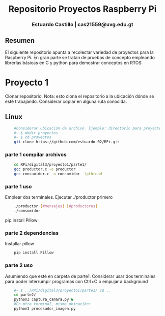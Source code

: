 <h1 align="center">Repositorio Proyectos Raspberry Pi</h1>

<h3 align="center"> Estuardo Castillo | cas21559@uvg.edu.gt</h3>


## Resumen

El siguiente repositorio apunta a recolectar variedad de proyectos para la Raspberry Pi. En gran parte se tratan de pruebas de concepto empleando librerías básicas
en C y python para demostrar conceptos en RTOS

# Proyecto 1

Clonar repositorio. 
Nota: esto clona el repositorio a la ubicación dónde se esté trabajando. Considerar copiar en alguna ruta conocida. 
## Linux
```bash
    #Considerar ubicación de archivo. Ejemplo: directorio para proyectos 
    #~ $ mkdir proyectos
    #~ $ cd proyectos
    git clone https://github.com/estuardo-02/RPi.git
```
### parte 1 compilar archivos
```bash
    cd RPi/digital3/proyecto1/parte1/
    gcc productor.c -o productor
    gcc consumidor.c -o consumidor -lpthread
```
### parte 1 uso
Emplear dos terminales. Ejecutar ./productor primero
```bash
    ./productor [#mensajes] [#productores]
    ./consumidor
```
pip install Pillow  
### parte 2 dependencias
Installar pillow 
```bash
    pip install Pillow
```
### parte 2 uso
Asumiendo que esté en carpeta de parte1. Considerar usar dos terminales para poder interrumpir programas con Ctrl+C o empujar a background
```bash
    #~ $ ../RPi/digital3/proyecto1/parte1/ cd ..
    cd parte2/
    python3 captura_camara.py &
    #En otra terminal, misma ubicación:
    python3 procesador_imagen.py
```
